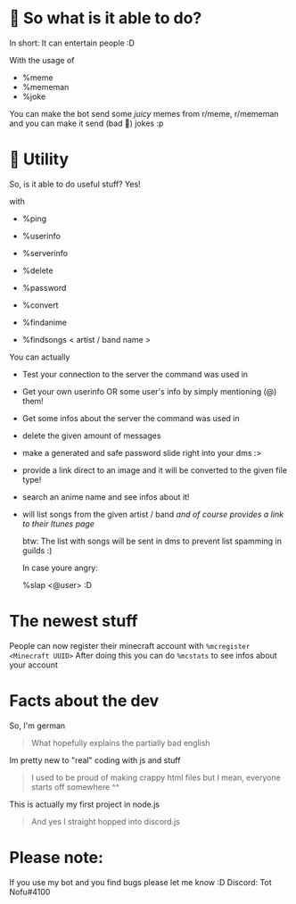 # 🤔 So what is it able to do?

In short: It can entertain people :D

With the usage of
- %meme
- %mememan
- %joke

You can make the bot send some *juicy* memes from
r/meme, r/mememan and you can make it send (bad 🤨) jokes :p

# 🔨 Utility
So, is it able to do useful stuff?
Yes!

with
- %ping
- %userinfo
- %serverinfo
- %delete
- %password


- %convert
- %findanime
- %findsongs < artist / band name >

You can actually
- Test your connection to the server the command was used in
- Get your own userinfo OR some user's info by simply mentioning (@) them!
- Get some infos about the server the command was used in
- delete the given amount of messages
- make a generated and safe password slide right into your dms :>


- provide a link direct to an image and it will be converted to the given file type!
- search an anime name and see infos about it!
- will list songs from the given artist / band *and of course provides a link to their Itunes page*

  btw: The list with songs will be sent in dms to prevent list spamming in guilds :)

  In case youre angry:

  %slap <@user> :D 

# The newest stuff
People can now register their minecraft account with
```%mcregister <Minecraft UUID>```
After doing this you can do ```%mcstats``` to see infos about your account

# Facts about the dev
So, I'm german
> What hopefully explains the partially bad english

Im pretty new to "real" coding with js and stuff
> I used to be proud of making crappy html files but I mean, everyone starts off somewhere ^^

This is actually my first project in node.js
> And yes I straight hopped into discord.js


# Please note:

If you use my bot
and you find bugs please let me know :D
Discord: Tot Nofu#4100
